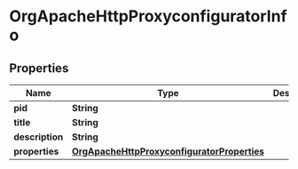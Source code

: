 

# OrgApacheHttpProxyconfiguratorInfo

## Properties

Name | Type | Description | Notes
------------ | ------------- | ------------- | -------------
**pid** | **String** |  |  [optional]
**title** | **String** |  |  [optional]
**description** | **String** |  |  [optional]
**properties** | [**OrgApacheHttpProxyconfiguratorProperties**](OrgApacheHttpProxyconfiguratorProperties.md) |  |  [optional]



